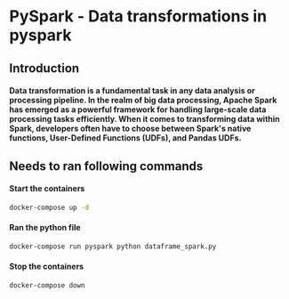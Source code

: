 # PySpark - Data transformations in pyspark

## Introduction
#### Data transformation is a fundamental task in any data analysis or processing pipeline. In the realm of big data processing, Apache Spark has emerged as a powerful framework for handling large-scale data processing tasks efficiently. When it comes to transforming data within Spark, developers often have to choose between Spark's native functions, User-Defined Functions (UDFs), and Pandas UDFs.


## Needs to ran following commands

#### Start the containers

```sh
docker-compose up -d
```

#### Ran the python file

```sh
docker-compose run pyspark python dataframe_spark.py
```
#### Stop the containers

```sh
docker-compose down
```
